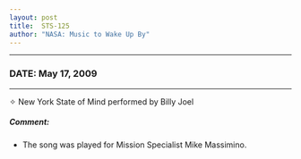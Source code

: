 ```yaml
---
layout: post
title:  STS-125
author: "NASA: Music to Wake Up By"
---
```


----
### DATE: May 17, 2009
----
✧ New York State of  Mind performed by Billy Joel

##### Comment:
* The song was played for Mission Specialist Mike Massimino.
